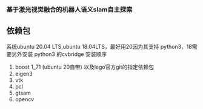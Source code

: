 ### 基于激光视觉融合的机器人语义slam自主探索

## 依赖包
系统ubuntu 20.04 LTS,ubuntu 18.04LTS，最好用20因为其支持 python3，18需要另外安装 python3 的cvbridge
安装顺序
1. boost 1_71 (ubuntu 20自带) 以及lego官方git的指定依赖包
2. eigen3
3. vtk
4. pcl
5. gtsam
6. opencv

